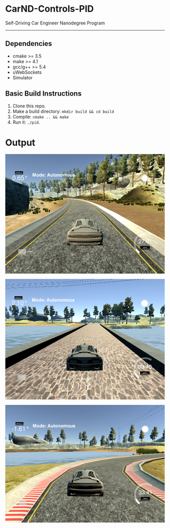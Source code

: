 # CarND-Controls-PID
Self-Driving Car Engineer Nanodegree Program

---

## Dependencies

* cmake >= 3.5
* make >= 4.1
* gcc/g++ >= 5.4
* uWebSockets
* Simulator

## Basic Build Instructions

1. Clone this repo.
2. Make a build directory: `mkdir build && cd build`
3. Compile: `cmake .. && make`
4. Run it: `./pid`. 

# Output
![](https://github.com/ermadhukar/SDCND_T2_P4_PID_Controller/blob/master/Images/T2P4_PID1.png)

![](https://github.com/ermadhukar/SDCND_T2_P4_PID_Controller/blob/master/Images/T2P4_PID2.png)

![](https://github.com/ermadhukar/SDCND_T2_P4_PID_Controller/blob/master/Images/T2P4_PID3.png)
